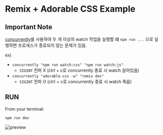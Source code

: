 # Remix + Adorable CSS Example

## Important Note
[concurrently](https://github.com/open-cli-tools/concurrently)를 사용하여 두 개 이상의 watch 작업을 실행할 떄 `npm run ...` 으로 실행하면 프로세스가 종료되지 않는 문제가 있음.

ex)
- `concurrently "npm run watch:css" "npm run watch:js"`
  - `SIGINT` 전파 X (ctrl + c로 concurrently 종료 시 watch 살아있음)
- `concurrently "adorable-css -w" "remix dev"`
  - `SIGINT` 전파 O (ctrl + c로 concurrently 종료 시 watch 죽음)

## RUN

From your terminal:

```sh
npm run dev
```
![preview](preview.gif)
